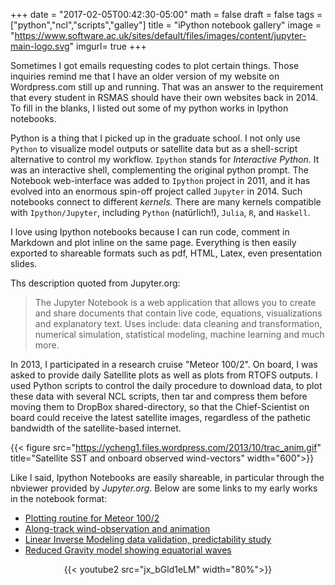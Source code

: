 +++
date = "2017-02-05T00:42:30-05:00"
math = false
draft = false
tags = ["python","ncl","scripts","galley"]
title = "iPython notebook gallery"
image = "https://www.software.ac.uk/sites/default/files/images/content/jupyter-main-logo.svg"
imgurl= true
+++

Sometimes I got emails requesting codes to plot certain things. Those inquiries remind me that I have an older version of my website on Wordpress.com still up and running. That was an answer to the requirement that every student in RSMAS should have their own websites back in 2014. To fill in the blanks, I listed out some of my python works in Ipython notebooks. 

<!--more-->

Python is a thing that I picked up in the graduate school. I not only use `Python` to visualize model outputs or satellite data but as a shell-script alternative to control my workflow. `Ipython` stands for *Interactive Python*. It was an interactive shell, complementing the original python prompt. The Notebook web-interface was added to `Ipython` project in 2011, and it has evolved into an enormous spin-off project called `Jupyter` in 2014. Such notebooks connect to different *kernels.* There are many kernels compatible with `Ipython/Jupyter`, including `Python` (natürlich!), `Julia`, `R`, and `Haskell`.

I love using Ipython notebooks because I can run code, comment in Markdown and plot inline on the same page. Everything is then easily exported to shareable formats such as pdf, HTML, Latex, even presentation slides. 

Ths description quoted from Jupyter.org:

> The Jupyter Notebook is a web application that allows you to create and share documents that contain live code, equations, visualizations and explanatory text. Uses include: data cleaning and transformation, numerical simulation, statistical modeling, machine learning and much more.

In 2013, I participated in a research cruise "Meteor 100/2". On board, I was asked to provide daily Satellite plots as well as plots from RTOFS outputs. I used Python scripts to control the daily procedure to download data, to plot these data with several NCL scripts, then tar and compress them before moving them to DropBox shared-directory, so that the Chief-Scientist on board could receive the latest satellite images, regardless of the pathetic bandwidth of the satellite-based internet. 

{{< figure src="https://ycheng1.files.wordpress.com/2013/10/trac_anim.gif" title="Satellite SST and onboard observed wind-vectors" width="600">}}

Like I said, Ipython Notebooks are easily shareable, in particular through the nbviewer provided by *Jupyter.org*. Below are some links to my early works in the notebook format:

* [Plotting routine for Meteor 100/2](http://nbviewer.jupyter.org/url/www.rsmas.miami.edu/users/ycheng/daily.ipynb)
* [Along-track wind-observation and animation](http://nbviewer.jupyter.org/url/www.rsmas.miami.edu/users/ycheng/track_wind.ipynb)
* [Linear Inverse Modeling data validation, predictability study](http://nbviewer.jupyter.org/url/www.rsmas.miami.edu/users/ycheng/p1_CCSM3.ipynb?create=1)
* [Reduced Gravity model showing equatorial waves](https://github.com/fischcheng/fischcheng.github.io/blob/source/static/notebook/p3.ipynb)

<center>
{{< youtube2 src="jx_bGld1eLM" width="80%">}}
</center>

